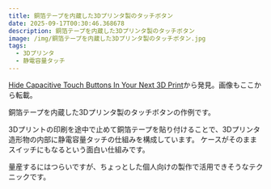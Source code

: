 ```yaml
---
title: 銅箔テープを内蔵した3Dプリンタ製のタッチボタン
date: 2025-09-17T00:30:46.368678
description: 銅箔テープを内蔵した3Dプリンタ製のタッチボタン
image: /img/銅箔テープを内蔵した3Dプリンタ製のタッチボタン.jpg
tags:
  - 3Dプリンタ
  - 静電容量タッチ
---
```

[Hide Capacitive Touch Buttons In Your Next 3D Print](https://hackaday.com/2025/08/20/hide-capacitive-touch-buttons-in-your-next-3d-print/)から発見。画像もここから転載。

銅箔テープを内蔵した3Dプリンタ製のタッチボタンの作例です。

3Dプリントの印刷を途中で止めて銅箔テープを貼り付けることで、3Dプリンタ造形物の内部に静電容量タッチの仕組みを構成しています。
ケースがそのままスイッチにもなるという面白い仕組みです。

量産するにはつらいですが、ちょっとした個人向けの製作で活用できそうなテクニックです。



